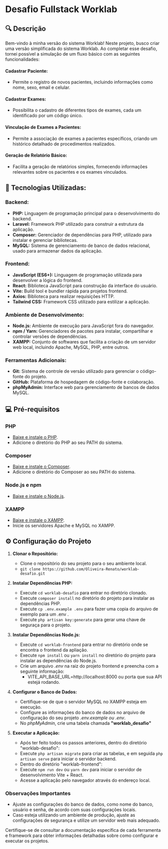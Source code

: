 # Desafio Fullstack Worklab

## :mag: Descrição

Bem-vindo à minha versão do sistema Worklab! Neste projeto, busco criar uma versão simplificada do sistema Worklab. Ao completar esse desafio, tornei possível a simulação de um fluxo básico com as seguintes funcionalidades:

#### Cadastrar Paciente:

* Permite o registro de novos pacientes, incluindo informações como nome, sexo, email e celular.
#### Cadastrar Exames:

* Possibilita o cadastro de diferentes tipos de exames, cada um identificado por um código único.
#### Vinculação de Exames a Pacientes:

* Permite a associação de exames a pacientes específicos, criando um histórico detalhado de procedimentos realizados.
#### Geração de Relatório Básico:

* Facilita a geração de relatórios simples, fornecendo informações relevantes sobre os pacientes e os exames vinculados.

## :test_tube: Tecnologias Utilizadas:

### Backend:
- **PHP:** Linguagem de programação principal para o desenvolvimento do backend.
- **Laravel:** Framework PHP utilizado para construir a estrutura da aplicação.
- **Composer:** Gerenciador de dependências para PHP, utilizado para instalar e gerenciar bibliotecas.
- **MySQL:** Sistema de gerenciamento de banco de dados relacional, usado para armazenar dados da aplicação.

### Frontend:
- **JavaScript (ES6+):** Linguagem de programação utilizada para desenvolver a lógica do frontend.
- **React:** Biblioteca JavaScript para construção da interface do usuário.
- **Vite:** Build tool e bundler rápida para projetos frontend.
- **Axios:** Biblioteca para realizar requisições HTTP.
- **Tailwind CSS:** Framework CSS utilizado para estilizar a aplicação.

### Ambiente de Desenvolvimento:
- **Node.js:** Ambiente de execução para JavaScript fora do navegador.
- **npm / Yarn:** Gerenciadores de pacotes para instalar, compartilhar e controlar versões de dependências.
- **XAMPP:** Conjunto de softwares que facilita a criação de um servidor web local, incluindo Apache, MySQL, PHP, entre outros.

### Ferramentas Adicionais:
- **Git:** Sistema de controle de versão utilizado para gerenciar o código-fonte do projeto.
- **GitHub:** Plataforma de hospedagem de código-fonte e colaboração.
- **phpMyAdmin:** Interface web para gerenciamento de bancos de dados MySQL.

## :computer: Pré-requisitos

### PHP

- [Baixe e instale o PHP](https://www.php.net/downloads).
- Adicione o diretório do PHP ao seu PATH do sistema.

### Composer

- [Baixe e instale o Composer](https://getcomposer.org/download/).
- Adicione o diretório do Composer ao seu PATH do sistema.

### Node.js e npm

- [Baixe e instale o Node.js](https://nodejs.org/en/download/).

### XAMPP

- [Baixe e instale o XAMPP](https://www.apachefriends.org/index.html).
- Inicie os servidores Apache e MySQL no XAMPP.

## :gear: Configuração do Projeto

1. **Clonar o Repositório:**
   - Clone o repositório do seu projeto para o seu ambiente local.
   - `git clone https://github.com/Oliveira-Renato/worklab-desafio.git`
2. **Instalar Dependências PHP:**
   - Execute `cd worklab-desafio` para entrar no diretório clonado.
   - Execute `composer install` no diretório do projeto para instalar as dependências PHP.
   - Execute `cp .env.example .env` para fazer uma copia do arquivo de exemplo para um .env .
   - Execute `php artisan key:generate` para gerar uma chave de seguraça para o projeto.

3. **Instalar Dependências Node.js:**
   - Execute `cd worklab-frontend` para entrar no diretório onde se encontra o frontend da apliação.
   - Execute `npm install` ou `yarn install` no diretório do projeto para instalar as dependências do Node.js.
   - Crie um arquivo *.env* na raiz do projeto frontend e preencha com a seguinte informação:
     * VITE_API_BASE_URL=http://localhost:8000 ou porta que sua API estejá rodando.

4. **Configurar o Banco de Dados:**
   - Certifique-se de que o servidor MySQL no XAMPP esteja em execução.
   - Configure as informações do banco de dados no arquivo de configuração do seu projeto *.env.example ou .env*.
   - No *phpMyAdmin*, crie uma tabela chamada **"worklab_desafio"**

5. **Executar a Aplicação:**
   - Após ter feito todos os passos anteriores, dentro do diretório "worklab-desafio":
   * Execute `php artisan migrate` para criar as tabelas, e em seguida `php artisan serve` para iniciar o servidor backend.
   - Dentro do diretório "worklab-frontend":
   - Execute `npm run dev` ou `yarn dev` para iniciar o servidor de desenvolvimento Vite + React.
   - Acesse a aplicação pelo navegador através do endereço local.

### Observações Importantes

- Ajuste as configurações do banco de dados, como nome do banco, usuário e senha, de acordo com suas configurações locais.
- Caso esteja utilizando um ambiente de produção, ajuste as configurações de segurança e utilize um servidor web mais adequado.

Certifique-se de consultar a documentação específica de cada ferramenta e framework para obter informações detalhadas sobre como configurar e executar os projetos.
